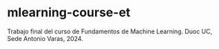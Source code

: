 # mlearning-course-et
Trabajo final del curso de Fundamentos de Machine Learning. Duoc UC, Sede Antonio Varas, 2024.
